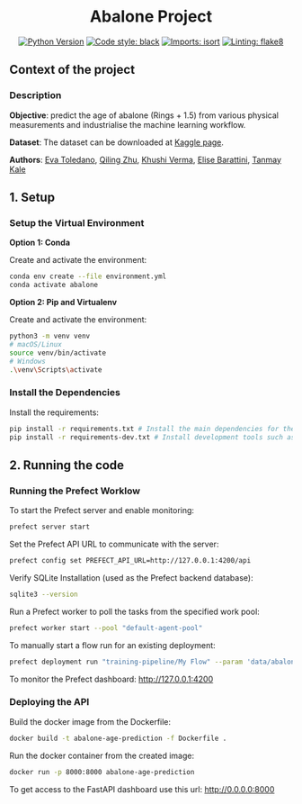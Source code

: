 <div align="center">

# Abalone Project

[![Python Version](https://img.shields.io/badge/python-3.10-blue.svg)]()
[![Code style: black](https://img.shields.io/badge/code%20style-black-000000.svg)](https://github.com/psf/black)
[![Imports: isort](https://img.shields.io/badge/%20imports-isort-%231674b1?style=flat&labelColor=ef8336)](https://pycqa.github.io/isort/)
[![Linting: flake8](https://img.shields.io/badge/linting-flake8-yellowgreen.svg)](https://flake8.pycqa.org/)

</div>

## Context of the project

### Description

**Objective**: predict the age of abalone (Rings + 1.5) from various physical measurements and industrialise the machine learning workflow.

**Dataset**: The dataset can be downloaded at [Kaggle page](https://www.kaggle.com/datasets/rodolfomendes/abalone-dataset).

**Authors**: [Eva Toledano](https://github.com/eva-toledano), [Qiling Zhu](https://github.com/qly0923), [Khushi Verma](https://github.com/khushiverma12
), [Elise Barattini](https://github.com/ebarattini), [Tanmay Kale](https://github.com/Cubestormer-IV)

## 1. Setup
### Setup the Virtual Environment

**Option 1: Conda**

Create and activate the environment:
```bash
conda env create --file environment.yml
conda activate abalone
```

**Option 2: Pip and Virtualenv**

Create and activate the environment:
```bash
python3 -m venv venv
# macOS/Linux
source venv/bin/activate
# Windows
.\venv\Scripts\activate
```

### Install the Dependencies

Install the requirements:
```bash
pip install -r requirements.txt # Install the main dependencies for the project
pip install -r requirements-dev.txt # Install development tools such as flake8, black

```


## 2. Running the code
### Running the Prefect Worklow
To start the Prefect server and enable monitoring:
```bash
prefect server start
```

Set the Prefect API URL to communicate with the server:
```bash
prefect config set PREFECT_API_URL=http://127.0.0.1:4200/api
```

Verify SQLite Installation (used as the Prefect backend database):
```bash
sqlite3 --version
```

Run a Prefect worker to poll the tasks from the specified work pool:
```bash
prefect worker start --pool "default-agent-pool"
```

To manually start a flow run for an existing deployment:
```bash
prefect deployment run "training-pipeline/My Flow" --param 'data/abalone.csv'
```

To monitor the Prefect dashboard: http://127.0.0.1:4200


### Deploying the API

Build the docker image from the Dockerfile:
```bash
docker build -t abalone-age-prediction -f Dockerfile .
```

Run the docker container from the created image:
```bash
docker run -p 8000:8000 abalone-age-prediction
```

To get access to the FastAPI dashboard use this url: http://0.0.0.0:8000
